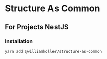 # Structure As Common

## For Projects NestJS

### Installation

```bash
yarn add @williamkoller/structure-as-common
```
